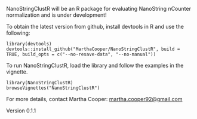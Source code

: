 NanoStringClustR will be an R package for evaluating NanoString nCounter normalization and
is under development! 

To obtain the latest version from github, install devtools in R and use the following:

```{r}
library(devtools)
devtools::install_github("MarthaCooper/NanoStringClustR", build = TRUE, build_opts = c("--no-resave-data", "--no-manual"))
```

To run NanoStringClustR, load the library and follow the examples in the vignette.

```{r}
library(NanoStringClustR)
browseVignettes("NanoStringClustR")
```

For more details, contact Martha Cooper: martha.cooper92@gmail.com 

Version 0.1.1

